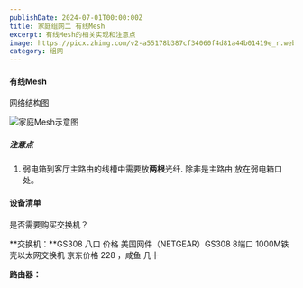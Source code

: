 ```yaml
---
publishDate: 2024-07-01T00:00:00Z
title: 家庭组网二 有线Mesh 
excerpt: 有线Mesh的相关实现和注意点
image: https://picx.zhimg.com/v2-a55178b387cf34060f4d81a44b01419e_r.webp?source=172ae18b&consumer=ZHI_MENG
category: 组网
---
```


#### 有线Mesh

网络结构图

![家庭Mesh示意图](https://pics5.baidu.com/feed/ac6eddc451da81cb3ae301aefbdba61f08243196.jpeg@f_auto?token=fca768c92ead0d92ee56b16279175469)

 ##### 注意点

1. 弱电箱到客厅主路由的线槽中需要放**两根**光纤. 除非是主路由 放在弱电箱口处。



#### 设备清单

 是否需要购买交换机？

**交换机：**GS308 八口 价格 美国网件（NETGEAR）GS308 8端口 1000M铁壳以太网交换机 京东价格 228 ，咸鱼 几十

**路由器：**
